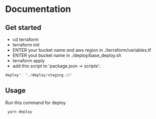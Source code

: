 # Documentation

 ## Get started
 * cd terraform
 * terraform init
 * ENTER your bucket name and aws region in ./terraform/variables.tf
 * ENTER yout bucket name in ./deploy/base_deploy.sh
 * terraform apply
 * add this script to 'package.json -> scripts':
 ```javascript
 deploy": "./deploy/staging.sh"
```
## Usage
Run this command for deploy
```
 yarn deploy 
```

 
